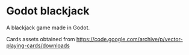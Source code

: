 # Godot blackjack
 A blackjack game made in Godot.

Cards assets obtained from https://code.google.com/archive/p/vector-playing-cards/downloads
